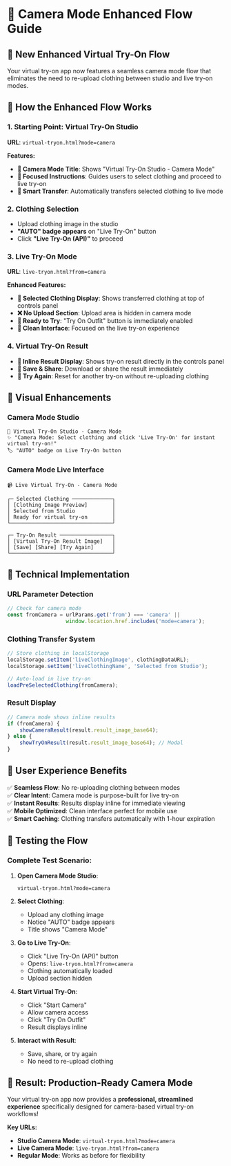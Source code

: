 # 📸 Camera Mode Enhanced Flow Guide

## 🚀 **New Enhanced Virtual Try-On Flow**

Your virtual try-on app now features a seamless camera mode flow that eliminates the need to re-upload clothing between studio and live try-on modes.

## 🎯 **How the Enhanced Flow Works**

### **1. Starting Point: Virtual Try-On Studio**
**URL**: `virtual-tryon.html?mode=camera`

**Features:**
- **📸 Camera Mode Title**: Shows "Virtual Try-On Studio - Camera Mode"
- **🎯 Focused Instructions**: Guides users to select clothing and proceed to live try-on
- **🔗 Smart Transfer**: Automatically transfers selected clothing to live mode

### **2. Clothing Selection**
- Upload clothing image in the studio
- **"AUTO" badge appears** on "Live Try-On" button
- Click **"Live Try-On (API)"** to proceed

### **3. Live Try-On Mode**
**URL**: `live-tryon.html?from=camera`

**Enhanced Features:**
- **🎨 Selected Clothing Display**: Shows transferred clothing at top of controls panel
- **❌ No Upload Section**: Upload area is hidden in camera mode
- **🎯 Ready to Try**: "Try On Outfit" button is immediately enabled
- **📱 Clean Interface**: Focused on the live try-on experience

### **4. Virtual Try-On Result**
- **📸 Inline Result Display**: Shows try-on result directly in the controls panel
- **💾 Save & Share**: Download or share the result immediately
- **🔄 Try Again**: Reset for another try-on without re-uploading clothing

## 🎨 **Visual Enhancements**

### **Camera Mode Studio**
```
📸 Virtual Try-On Studio - Camera Mode
✨ "Camera Mode: Select clothing and click 'Live Try-On' for instant virtual try-on!"
🏷️ "AUTO" badge on Live Try-On button
```

### **Camera Mode Live Interface**
```
📹 Live Virtual Try-On - Camera Mode

┌─ Selected Clothing ─────────────┐
│ [Clothing Image Preview]        │
│ Selected from Studio            │
│ Ready for virtual try-on        │
└─────────────────────────────────┘

┌─ Try-On Result ─────────────────┐
│ [Virtual Try-On Result Image]   │
│ [Save] [Share] [Try Again]      │
└─────────────────────────────────┘
```

## 🔧 **Technical Implementation**

### **URL Parameter Detection**
```javascript
// Check for camera mode
const fromCamera = urlParams.get('from') === 'camera' || 
                   window.location.href.includes('mode=camera');
```

### **Clothing Transfer System**
```javascript
// Store clothing in localStorage
localStorage.setItem('liveClothingImage', clothingDataURL);
localStorage.setItem('liveClothingName', 'Selected from Studio');

// Auto-load in live try-on
loadPreSelectedClothing(fromCamera);
```

### **Result Display**
```javascript
// Camera mode shows inline results
if (fromCamera) {
    showCameraResult(result.result_image_base64);
} else {
    showTryOnResult(result.result_image_base64); // Modal
}
```

## 🎯 **User Experience Benefits**

✅ **Seamless Flow**: No re-uploading clothing between modes  
✅ **Clear Intent**: Camera mode is purpose-built for live try-on  
✅ **Instant Results**: Results display inline for immediate viewing  
✅ **Mobile Optimized**: Clean interface perfect for mobile use  
✅ **Smart Caching**: Clothing transfers automatically with 1-hour expiration  

## 🧪 **Testing the Flow**

### **Complete Test Scenario:**

1. **Open Camera Mode Studio**:
   ```
   virtual-tryon.html?mode=camera
   ```

2. **Select Clothing**:
   - Upload any clothing image
   - Notice "AUTO" badge appears
   - Title shows "Camera Mode"

3. **Go to Live Try-On**:
   - Click "Live Try-On (API)" button
   - Opens: `live-tryon.html?from=camera`
   - Clothing automatically loaded
   - Upload section hidden

4. **Start Virtual Try-On**:
   - Click "Start Camera"
   - Allow camera access
   - Click "Try On Outfit"
   - Result displays inline

5. **Interact with Result**:
   - Save, share, or try again
   - No need to re-upload clothing

## 🎊 **Result: Production-Ready Camera Mode**

Your virtual try-on app now provides a **professional, streamlined experience** specifically designed for camera-based virtual try-on workflows!

**Key URLs:**
- **Studio Camera Mode**: `virtual-tryon.html?mode=camera`
- **Live Camera Mode**: `live-tryon.html?from=camera`
- **Regular Mode**: Works as before for flexibility 